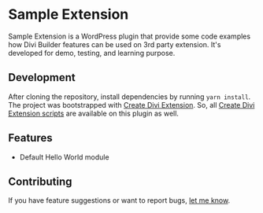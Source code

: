 # Sample Extension
Sample Extension is a WordPress plugin that provide some code examples how Divi Builder features can be used on 3rd party extension. It's developed for demo, testing, and learning purpose.

## Development
After cloning the repository, install dependencies by running `yarn install`. The project was bootstrapped with [Create Divi Extension](https://github.com/elegantthemes/create-divi-extension). So, all [Create Divi Extension scripts](https://github.com/elegantthemes/create-divi-extension/blob/master/packages/divi-scripts/template/README.md#available-scripts) are available on this plugin as well.

## Features
- Default Hello World module

## Contributing
If you have feature suggestions or want to report bugs, [let me know](https://github.com/elegantthemes/create-divi-extension/issues).